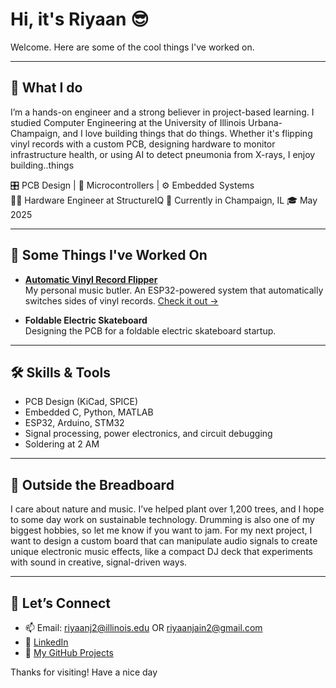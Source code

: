 # Hi, it's Riyaan 😎

Welcome. Here are some of the cool things I've worked on.

---

## 🧠 What I do

I’m a hands-on engineer and a strong believer in project-based learning. I studied Computer Engineering at the University of Illinois Urbana-Champaign, and I love building things that do things. Whether it's flipping vinyl records with a custom PCB, designing hardware to monitor infrastructure health, or using AI to detect pneumonia from X-rays, I enjoy building..things

🎛 PCB Design  |  🔌 Microcontrollers  |  ⚙️ Embedded Systems  
👨‍💻 Hardware Engineer at StructureIQ
📍 Currently in Champaign, IL
🎓 May 2025


---

## 💼 Some Things I've Worked On

- **[Automatic Vinyl Record Flipper](https://github.com/riyaanjain/VinylRecordFlipper)**  
  My personal music butler. An ESP32-powered system that automatically switches sides of vinyl records.
  [Check it out →](https://github.com/riyaanjain/VinylRecordFlipper)

- **Foldable Electric Skateboard**  
  Designing the PCB for a foldable electric skateboard startup.

---

## 🛠 Skills & Tools

- PCB Design (KiCad, SPICE)  
- Embedded C, Python, MATLAB  
- ESP32, Arduino, STM32  
- Signal processing, power electronics, and circuit debugging  
- Soldering at 2 AM

---

## 🌱 Outside the Breadboard

I care about nature and music. I’ve helped plant over 1,200 trees, and I hope to some day work on sustainable technology. Drumming is also one of my biggest hobbies, so let me know if you want to jam. For my next project, I want to design a custom board that can manipulate audio signals to create unique electronic music effects, like a compact DJ deck that experiments with sound in creative, signal-driven ways.

---

## 🔗 Let’s Connect

- 📫 Email: riyaanj2@illinois.edu OR riyaanjain2@gmail.com
- 🔗 [LinkedIn](https://www.linkedin.com/in/riyaanjain)  
- 💾 [My GitHub Projects](https://github.com/riyaanjain)

Thanks for visiting! Have a nice day
